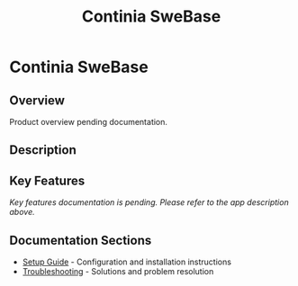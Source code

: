 ﻿---
title: "Continia SweBase"
description: ""
categories: [Products]
tags: [business-central]
weight: 57
version: "23.1.22.1"
---

# Continia SweBase

## Overview
Product overview pending documentation.

## Description


## Key Features
*Key features documentation is pending. Please refer to the app description above.*

## Documentation Sections
- [Setup Guide](./setup/) - Configuration and installation instructions
- [Troubleshooting](./solving/) - Solutions and problem resolution


